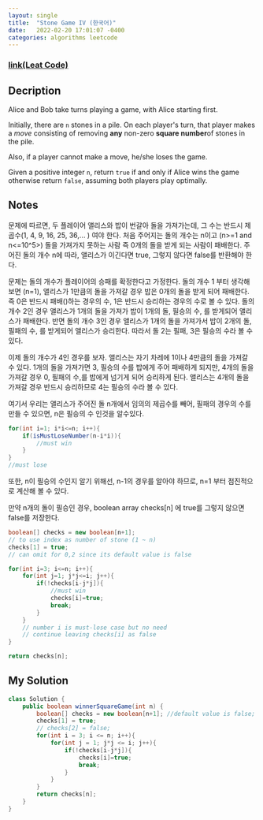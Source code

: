 ```yaml
---
layout: single
title:  "Stone Game IV (한국어)"
date:   2022-02-20 17:01:07 -0400
categories: algorithms leetcode
---
```

### [link(Leat Code)](https://leetcode.com/problems/stone-game-iv/)
## Decription
Alice and Bob take turns playing a game, with Alice starting first.

Initially, there are `n` stones in a pile. On each player's turn, that player makes a *move* consisting of removing **any** non-zero **square number**of stones in the pile.

Also, if a player cannot make a move, he/she loses the game.

Given a positive integer `n`, return `true` if and only if Alice wins the game otherwise return `false`, assuming both players play optimally.

## Notes
문제에 따르면, 두 플레이어 앨리스와 밥이 번갈아 돌을 가져가는데, 그 수는 반드시 제곱수(1, 4, 9, 16, 25, 36,... ) 여야 한다. 처음 주어지는 돌의 개수는 n이고 (n>=1 and n<=10^5>) 돌을 가져가지 못하는 사람 즉 0개의 돌을 받게 되는 사람이 패배한다.
주어진 돌의 개수 n에 따라, 앨리스가 이긴다면 true, 그렇지 않다면 false를 반환해야 한다.

문제는 돌의 개수가 플레이어의 승패를 확정한다고 가정한다. 돌의 개수 1 부터 생각해 보면 (n=1), 앨리스가 1만큼의 돌을 가져갈 경우 밥은 0개의 돌을 받게 되어 패배한다. 즉 0은 반드시 패배()하는 경우의 수, 1은 반드시 승리하는 경우의 수로 볼 수 있다.
돌의 개수 2인 경우 앨리스가 1개의 돌을 가져가 밥이 1개의 돌, 필승의 수, 를 받게되어 앨리스가 패배한다. 반면 돌의 개수 3인 경우 앨리스가 1개의 돌을 가져가서 밥이 2개의 돌, 필패의 수, 를 받게되어 앨리스가 승리한다. 
따라서 돌 2는 필패, 3은 필승의 수라 볼 수 있다.

이제 돌의 개수가 4인 경우를 보자. 앨리스는 자기 차레에 1이나 4만큼의 돌을 가져갈 수 있다. 1개의 돌을 가져가면 3, 필승의 수를 밥에게 주어 패배하게 되지만, 4개의 돌을 가져갈 경우 0, 필패의 수,를 밥에게 넘기게 되어 승리하게 된다. 앨리스는 4개의 돌을 가져갈 경우 반드시 승리하므로 4는 필승의 수라 볼 수 있다.

여기서 우리는 앨리스가 주어진 돌 n개에서 임의의 제곱수를 빼어, 필패의 경우의 수를 만들 수 있으면, n은 필승의 수 인것을 알수있다.

```java
for(int i=1; i*i<=n; i++){
    if(isMustLoseNumber(n-i*i)){
        //must win
    }
}
//must lose
```

또한, n이 필승의 수인지 알기 위해선, n-1의 경우를 알아야 하므로, n=1 부터 점진적으로 계산해 볼 수 있다.

만약 n개의 돌이 필승인 경우, boolean array checks[n] 에 true를 그렇지 않으면 false를 저장한다.

```java
boolean[] checks = new boolean[n+1];
// to use index as number of stone (1 ~ n)
checks[1] = true;
// can omit for 0,2 since its default value is false

for(int i=3; i<=n; i++){
	for(int j=1; j*j<=i; j++){
		if(!checks[i-j*j]){
			//must win
			checks[i]=true;
			break;
		}
	}
	// number i is must-lose case but no need
	// continue leaving checks[i] as false
}

return checks[n];
```
## My Solution

```java
class Solution {
    public boolean winnerSquareGame(int n) {
        boolean[] checks = new boolean[n+1]; //default value is false;
        checks[1] = true;
        // checks[2] = false;
        for(int i = 3; i <= n; i++){
            for(int j = 1; j*j <= i; j++){
                if(!checks[i-j*j]){
                    checks[i]=true;
                    break;
                }
            }
        }
        return checks[n];
    }
}
```